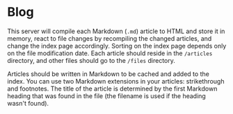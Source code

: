 # Blog

This server will compile each Markdown (`.md`) article to HTML and store it in memory, react to
file changes by recompiling the changed articles, and change the index page accordingly. Sorting
on the index page depends only on the file modification date. Each article should reside in the
`/articles` directory, and other files should go to the `/files` directory.

Articles should be written in Markdown to be cached and added to the index. You can use two
Markdown extensions in your articles: strikethrough and footnotes. The title of the article is
determined by the first Markdown heading that was found in the file (the filename is used if the
heading wasn't found).
